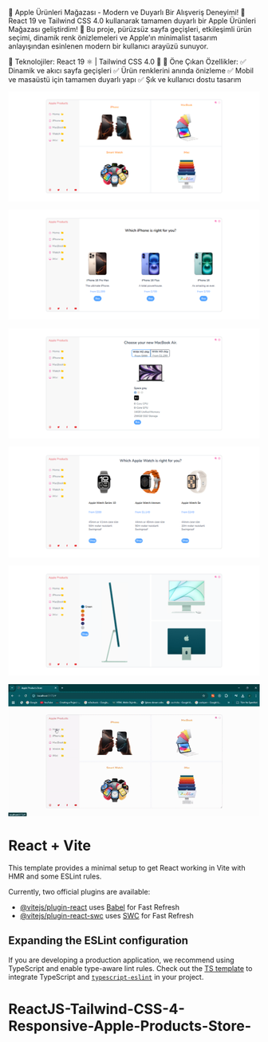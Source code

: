 🚀 Apple Ürünleri Mağazası - Modern ve Duyarlı Bir Alışveriş Deneyimi! 🍏
React 19 ve Tailwind CSS 4.0 kullanarak tamamen duyarlı bir Apple Ürünleri Mağazası geliştirdim! 🎉 Bu proje, pürüzsüz sayfa geçişleri, etkileşimli ürün seçimi, dinamik renk önizlemeleri ve Apple’ın minimalist tasarım anlayışından esinlenen modern bir kullanıcı arayüzü sunuyor.

🔹 Teknolojiler: React 19 ⚛️ | Tailwind CSS 4.0 🎨
🔹 Öne Çıkan Özellikler:
✅ Dinamik ve akıcı sayfa geçişleri
✅ Ürün renklerini anında önizleme
✅ Mobil ve masaüstü için tamamen duyarlı yapı
✅ Şık ve kullanıcı dostu tasarım

![](screenshots/1.png)

![](screenshots/2.png)

![](screenshots/3.png)

![](screenshots/4.png)

![](screenshots/5.png)

![](screenshots/gif.gif)

# React + Vite

This template provides a minimal setup to get React working in Vite with HMR and some ESLint rules.

Currently, two official plugins are available:

- [@vitejs/plugin-react](https://github.com/vitejs/vite-plugin-react/blob/main/packages/plugin-react/README.md) uses [Babel](https://babeljs.io/) for Fast Refresh
- [@vitejs/plugin-react-swc](https://github.com/vitejs/vite-plugin-react-swc) uses [SWC](https://swc.rs/) for Fast Refresh

## Expanding the ESLint configuration

If you are developing a production application, we recommend using TypeScript and enable type-aware lint rules. Check out the [TS template](https://github.com/vitejs/vite/tree/main/packages/create-vite/template-react-ts) to integrate TypeScript and [`typescript-eslint`](https://typescript-eslint.io) in your project.
# ReactJS-Tailwind-CSS-4-Responsive-Apple-Products-Store-
